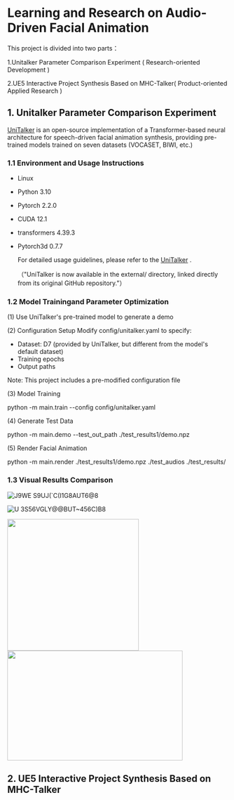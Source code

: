 # Learning and Research on Audio-Driven Facial Animation

This project is divided into two parts：

1.Unitalker Parameter Comparison Experiment ( Research-oriented Development )

2.UE5 Interactive Project Synthesis Based on MHC-Talker( Product-oriented Applied Research )

## 1. Unitalker Parameter Comparison Experiment

[UniTalker](https://github.com/X-niper/UniTalker) is an open-source implementation of a Transformer-based neural architecture for speech-driven facial animation synthesis, providing pre-trained models trained on seven datasets (VOCASET, BIWI, etc.)

### 1.1 Environment and Usage Instructions​

- Linux
- Python 3.10
- Pytorch 2.2.0
- CUDA 12.1
- transformers 4.39.3
- Pytorch3d 0.7.7

  For detailed usage guidelines, please refer to the [UniTalker](https://github.com/X-niper/UniTalker) .

  （"UniTalker is now available in the external/ directory, linked directly from its original GitHub repository."）

### 1.2 Model Training​ and Parameter Optimization

   (1) Use UniTalker's pre-trained model to generate a demo

   (2) Configuration Setup​​
 Modify config/unitalker.yaml to specify:
- Dataset: D7 (provided by UniTalker, but different from the model's default dataset)
- Training epochs
- Output paths
  
Note: This project includes a pre-modified configuration file

   (3) Model Training

   python -m main.train --config config/unitalker.yaml

   (4) ​​Generate Test Data

   python -m main.demo --test_out_path ./test_results1/demo.npz

   (5) Render Facial Animation

   python -m main.render ./test_results1/demo.npz ./test_audios ./test_results/

### 1.3 ​​Visual Results Comparison​

![J9WE S9UJ(`C(I1G8AUT6@8](https://github.com/user-attachments/assets/1fdb86bd-1249-4bc2-9d89-2f3907ca9641)

![U 3S56VGLY@@BUT~456C)B8](https://github.com/user-attachments/assets/19f9ebca-fccf-4bc5-89ef-a10bd51e9af3)

<!-- 固定宽度（高度自适应） -->
<img src="https://github.com/user-attachments/assets/1fdb86bd-1249-4bc2-9d89-2f3907ca9641" width="300px">

<!-- 同时设置宽高 -->
<img src="https://github.com/user-attachments/assets/19f9ebca-fccf-4bc5-89ef-a10bd51e9af3" width="400px" height="250px">


## 2. UE5 Interactive Project Synthesis Based on MHC-Talker


